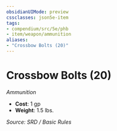 ```yaml
---
obsidianUIMode: preview
cssclasses: json5e-item
tags:
- compendium/src/5e/phb
- item/weapon/ammunition
aliases: 
- "Crossbow Bolts (20)"
---
```

# Crossbow Bolts (20)
*Ammunition*  

- **Cost**: 1 gp
- **Weight**: 1.5 lbs.

*Source: SRD / Basic Rules*